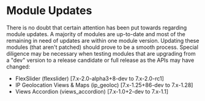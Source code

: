 # Module Updates

There is no doubt that certain attention has been put towards regarding module updates. A majority of modules are up-to-date and most of the remaining in need of updates are within one module version. Updating these modules (that aren't patched) should prove to be a smooth process. Special diligence may be necessary when testing modules that are upgrading from a "dev" version to a release candidate or full release as the APIs may have changed:

* FlexSlider (flexslider) [7.x-2.0-alpha3+8-dev to 7.x-2.0-rc1]
* IP Geolocation Views & Maps (ip_geoloc) [7.x-1.25+86-dev to 7.x-1.28]
* Views Accordion (views_accordion) [7.x-1.0+2-dev to 7.x-1.1]